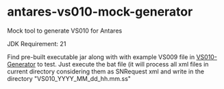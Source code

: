 # antares-vs010-mock-generator
Mock tool to generate VS010 for Antares

JDK Requirement: 21

Find pre-built executable jar along with with example VS009 file in [VS010-Generator](https://github.com/hoss066/antares-vs010-mock-generator/raw/refs/heads/main/src/main/resources/VS010-generator.zip) to test.
Just execute the bat file (it will process all xml files in current directory considering them as SNRequest xml and write in the directory "VS010_YYYY_MM_dd_hh.mm.ss"
